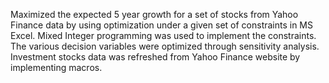Maximized the expected 5 year growth for a set of stocks from Yahoo Finance data by using optimization under a given set of constraints in MS Excel. Mixed Integer programming was used to implement the constraints. The various decision variables were optimized through sensitivity analysis. Investment stocks data was refreshed from Yahoo Finance website by implementing macros.

